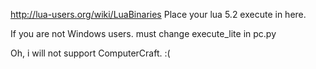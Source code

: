 http://lua-users.org/wiki/LuaBinariesPlace your lua 5.2 execute in here.If you are not Windows users. must change execute_lite in pc.pyOh, i will not support ComputerCraft. :(